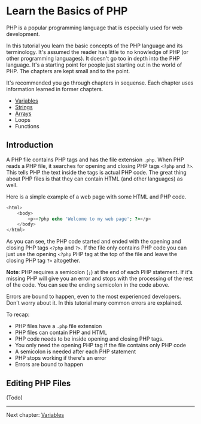 # Learn the Basics of PHP

PHP is a popular programming language that is especially used for web development.

In this tutorial you learn the basic concepts of the PHP language and its terminology. It's assumed the reader has little to no knowledge of PHP (or other programming languages). It doesn't go too in depth into the PHP language. It's a starting point for people just starting out in the world of PHP. The chapters are kept small and to the point.

It's recommended you go through chapters in sequense. Each chapter uses information learned in former chapters.

* [Variables](https://keesiemeijer.github.io/php-basics-tutorial/variables)
* [Strings](https://keesiemeijer.github.io/php-basics-tutorial/strings)
* [Arrays](https://keesiemeijer.github.io/php-basics-tutorial/arrays)
* Loops
* Functions

## Introduction

A PHP file contains PHP tags and has the file extension `.php`. When PHP reads a PHP file, it searches for opening and closing PHP tags `<?php` and `?>`. This tells PHP the text inside the tags is actual PHP code. The great thing about PHP files is that they can contain HTML (and other languages) as well. 

Here is a simple example of a web page with some HTML and PHP code.

```php
<html>
	<body>
		<p><?php echo 'Welcome to my web page'; ?></p>
	</body>
</html>
```

As you can see, the PHP code started and ended with the opening and closing PHP tags `<?php` and `?>`. If the file only contains PHP code you can just use the opening `<?php` PHP tag at the top of the file and leave the closing PHP tag `?>` altogether.

**Note**: PHP requires a semicolon (`;`) at the end of each PHP statement. If it's missing PHP will give you an error and stops with the processing of the rest of the code. You can see the ending semicolon in the code above.

Errors are bound to happen, even to the most experienced developers. Don't worry about it. In this tutorial many common errors are explained. 

To recap:

* PHP files have a `.php` file extension
* PHP files can contain PHP and HTML
* PHP code needs to be inside opening and closing PHP tags.
* You only need the opening PHP tag if the file contains only PHP code
* A semicolon is needed after each PHP statement
* PHP stops working if there's an error
* Errors are bound to happen

## Editing PHP Files
(Todo)

---

<nav> 
    Next chapter: <a href="https://keesiemeijer.github.io/php-basics-tutorial/variables">Variables</a>
</nav> 
